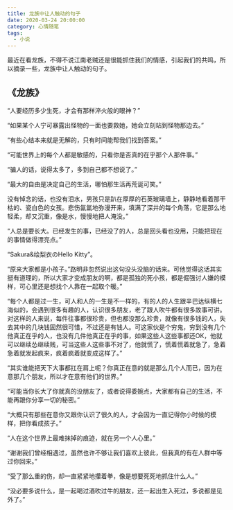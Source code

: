 ```yaml
---
title: 龙族中让人触动的句子
date: 2020-03-24 20:00:00
category: 心情随笔
tags:
  - 小说
---
```


最近在看龙族，不得不说江南老贼还是很能抓住我们的情感，引起我们的共鸣，所以摘录一些，龙族中让人触动的句子。

## 《龙族》

“人要经历多少生死，才会有那样淬火般的眼神？”

“如果某个人宁可暴露出怪物的一面也要救她，她会立刻站到怪物那边去。”

“有些心结本来就是无解的，只有时间能帮我们找到答案。”

“可能世界上的每个人都是敏感的，只看你是否真的在乎那个人那件事。”

“骗人的话，说得太多了，多到自己都不想说了。”

“最大的自由是决定自己的生活，哪怕那生活再荒诞可笑。”

没有悼念的话，也没有泪水，男孩只是趴在厚厚的石英玻璃墙上，静静地看着那干枯的、瓷白色的女孩。悲伤氤氲地弥漫开来，填满了深井的每个角落，它是那么地轻柔，却又沉重，像是水，慢慢地把人淹没。”

“人总是要长大。已经发生的事，已经没了的人，总是回头看也没用，只能把现在的事情做得漂亮点。”

“Sakura&绘梨衣のHello Kitty”。

“原来大家都是小孩子。”路明非忽然说出这句没头没脑的话来。可他觉得这话其实挺有道理的，所以大家才变成朋友的啊，都是孤独的死小孩，都是倔强讨人嫌的模样，可心里还是想找个人靠在一起取个暖。”

“每个人都是过一生，可人和人的一生是不一样的，有的人的人生跟辛巴达纵横七海似的，会遇到很多有趣的人，认识很多朋友，老了跟人吹牛都有很多故事可讲。对这样的人来说，每件往事都很珍贵，但也都没那么珍贵，就像有很多钱的人，失去其中的几块钱固然很可惜，不过还是有钱人。可这家伙是个穷鬼，穷到没有几个他真正在乎的人，也没有几件他真正在乎的事，如果这些人这些事都还OK，他就可以继续怂继续贱，可当这些人这些事不对了，他就慌了，慌着慌着就急了，急着急着就发起疯来，疯着疯着就变成这样了。”

“其实谁能把天下大事都扛在肩上呢？你真正在意的就是那么几个人而已，因为在意那几个朋友，所以才在意有他们的世界。”

“可能当你长大了你就真的没朋友了，或者说得委婉点，大家都有自己的生活，不能再跟你分享一切的秘密。”

“大概只有那些在意你又跟你认识了很久的人，才会因为一直记得你小时候的模样，把你看成孩子。”

“人在这个世界上最难抹掉的痕迹，就在另一个人心里。”

“谢谢我们曾经相遇过，虽然也许不够让我们喜欢上彼此，但我真的有在人群中等过你回来。”

“受了那么重的伤，却一直紧紧地攥着拳，像是想要死死地抓住什么人。”

“没必要多说什么，是一起喝过酒吹过牛的朋友，还一起出生入死过，多说都是见外了。”